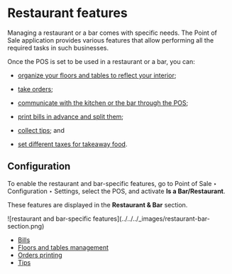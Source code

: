 # Restaurant features

Managing a restaurant or a bar comes with specific needs. The Point of Sale
application provides various features that allow performing all the required
tasks in such businesses.

Once the POS is set to be used in a restaurant or a bar, you can:

  * [organize your floors and tables to reflect your interior](restaurant/floors_tables);

  * [take orders](restaurant/floors_tables#floors-tables-orders);

  * [communicate with the kitchen or the bar through the POS](restaurant/kitchen_printing);

  * [print bills in advance and split them](restaurant/bill_printing);

  * [collect tips](restaurant/tips); and

  * [set different taxes for takeaway food](pricing/fiscal_position).

## Configuration

To enable the restaurant and bar-specific features, go to Point of Sale ‣
Configuration ‣ Settings, select the POS, and activate **Is a
Bar/Restaurant**.

These features are displayed in the **Restaurant & Bar** section.

![restaurant and bar-specific features](../../../_images/restaurant-bar-
section.png)

  * [Bills](restaurant/bill_printing)
  * [Floors and tables management](restaurant/floors_tables)
  * [Orders printing](restaurant/kitchen_printing)
  * [Tips](restaurant/tips)


